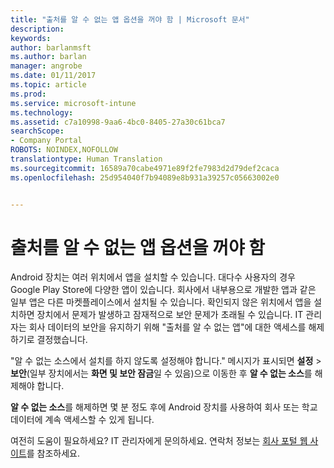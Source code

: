 ```yaml
---
title: "출처를 알 수 없는 앱 옵션을 꺼야 함 | Microsoft 문서"
description: 
keywords: 
author: barlanmsft
ms.author: barlan
manager: angrobe
ms.date: 01/11/2017
ms.topic: article
ms.prod: 
ms.service: microsoft-intune
ms.technology: 
ms.assetid: c7a10998-9aa6-4bc0-8405-27a30c61bca7
searchScope:
- Company Portal
ROBOTS: NOINDEX,NOFOLLOW
translationtype: Human Translation
ms.sourcegitcommit: 16589a70cabe4971e89f2fe7983d2d79def2caca
ms.openlocfilehash: 25d954040f7b94089e8b931a39257c05663002e0


---
```


# <a name="you-need-to-turn-off-unknown-sources"></a>출처를 알 수 없는 앱 옵션을 꺼야 함

Android 장치는 여러 위치에서 앱을 설치할 수 있습니다. 대다수 사용자의 경우 Google Play Store에 다양한 앱이 있습니다. 회사에서 내부용으로 개발한 앱과 같은 일부 앱은 다른 마켓플레이스에서 설치될 수 있습니다. 확인되지 않은 위치에서 앱을 설치하면 장치에서 문제가 발생하고 잠재적으로 보안 문제가 초래될 수 있습니다. IT 관리자는 회사 데이터의 보안을 유지하기 위해 "출처를 알 수 없는 앱"에 대한 액세스를 해제하기로 결정했습니다.

"알 수 없는 소스에서 설치를 하지 않도록 설정해야 합니다." 메시지가 표시되면 **설정** > **보안**(일부 장치에서는 **화면 및 보안 잠금**일 수 있음)으로 이동한 후 **알 수 없는 소스**를 해제해야 합니다.

**알 수 없는 소스**를 해제하면 몇 분 정도 후에 Android 장치를 사용하여 회사 또는 학교 데이터에 계속 액세스할 수 있게 됩니다.

여전히 도움이 필요하세요? IT 관리자에게 문의하세요. 연락처 정보는 [회사 포털 웹 사이트](http://portal.manage.microsoft.com)를 참조하세요.



<!--HONumber=Jan17_HO2-->


